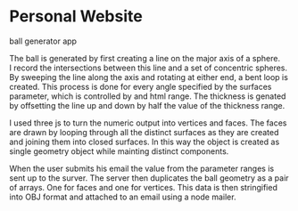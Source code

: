 Personal Website
========================

ball generator app

The ball is generated by first creating a line on the major axis of a sphere.  
I record the intersections between this line and a set of concentric spheres.
By sweeping the line along the axis and rotating at either end, a bent loop is
created.  This process is done for every angle specified by the surfaces parameter,
which is controlled by and html range. The thickness is genated by offsetting the line
up and down by half the value of the thickness range. 

I used three js to turn the numeric output into vertices and faces.  The faces are
drawn by looping through all the distinct surfaces as they are created and joining them
into closed surfaces.  In this way the object is created as single geometry object while
mainting distinct components.  

When the user submits his email the value from the parameter ranges is sent up to the surver.
The server then duplicates the ball geometry as a pair of arrays.  One for faces and one 
for vertices. This data is then stringified into OBJ format and attached to an email using a
node mailer. 
